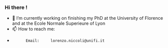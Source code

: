 ### Hi there !

- 🔭 I’m currently working on finishing my PhD at the University of Florence and at the Ecole Normale Superieure of Lyon
- 📫 How to reach me: 
-           Email:     lorenzo.niccoli@unifi.it 
                          
<!--
**LorenzoNiccoli/LorenzoNiccoli** is a ✨ _special_ ✨ repository because its `README.md` (this file) appears on your GitHub profile.

Here are some ideas to get you started:

- 🔭 I’m currently working on ...
- 🌱 I’m currently learning ...
- 👯 I’m looking to collaborate on ...
- 🤔 I’m looking for help with ...
- 💬 Ask me about ...
- 📫 How to reach me: ...
- 😄 Pronouns: ...
- ⚡ Fun fact: ...
-->

